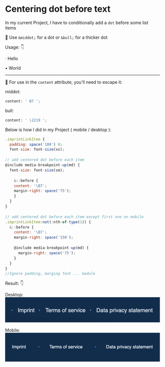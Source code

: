 # Centering dot before text

In my current Project, I have to conditionally add a `dot` before some list items

🌟 Use `&middot;` for a dot or `&bull;` for a thicker dot

Usage: 👇

<p>&middot; Hello</p>
<p>&bull; World</p>

<hr />

🌟 For use in the `content` attribute, you'll need to escape it:

middot:

```jsx
content: ' B7 ';
```

bull:

```jsx
content: ' \2219 ';
```

Below is how I did in my Project ( mobile / desktop ):

```jsx
.imprintLinkItem {
  padding: space('100') 0;
  font-size: font-size(xs);

// add centered dot before each item
@include media-breakpoint-up(md) {
  font-size: font-size(sm);

    &::before {
    content: '\B7';
    margin-right: space('75');
    }
  }
}

// add centered dot before each item except first one on mobile
.imprintLinkItem:not(:nth-of-type(1)) {
  &::before {
    content: '\B7';
    margin-right: space('150');

    @include media-breakpoint-up(md) {
      margin-right: space('75');
    }
  }
}
//Ignore padding, marging font ... module
```

Result: 👇

Desktop:
<img src='image/centerDot1.png' alt="centerDot1" />

Mobile:
<img src='image/centerDot2.png' alt="centerDot2" />
